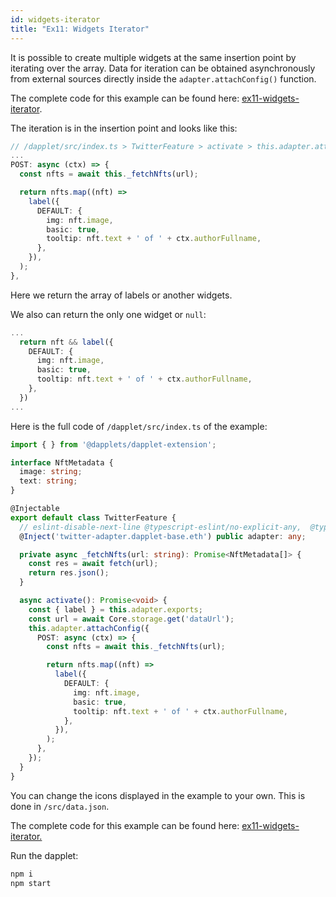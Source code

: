 ```yaml
---
id: widgets-iterator
title: "Ex11: Widgets Iterator"
---
```


It is possible to create multiple widgets at the same insertion point by iterating over the array. Data for iteration can be obtained asynchronously from external sources directly inside the `adapter.attachConfig()` function.

The complete code for this example can be found here: [ex11-widgets-iterator](https://github.com/dapplets/dapplet-template/tree/ex11-widgets-iterator).

The iteration is in the insertion point and looks like this:

```ts
// /dapplet/src/index.ts > TwitterFeature > activate > this.adapter.attachConfig
...
POST: async (ctx) => {
  const nfts = await this._fetchNfts(url);

  return nfts.map((nft) => 
    label({
      DEFAULT: {
        img: nft.image,
        basic: true,
        tooltip: nft.text + ' of ' + ctx.authorFullname,
      },
    }),
  );
},
```

Here we return the array of labels or another widgets.

We also can return the only one widget or `null`:

```ts
...
  return nft && label({
    DEFAULT: {
      img: nft.image,
      basic: true,
      tooltip: nft.text + ' of ' + ctx.authorFullname,
    },
  })
...
```

Here is the full code of `/dapplet/src/index.ts` of the example:

```ts
import { } from '@dapplets/dapplet-extension';

interface NftMetadata {
  image: string;
  text: string;
}

@Injectable
export default class TwitterFeature {
  // eslint-disable-next-line @typescript-eslint/no-explicit-any,  @typescript-eslint/explicit-module-boundary-types
  @Inject('twitter-adapter.dapplet-base.eth') public adapter: any;

  private async _fetchNfts(url: string): Promise<NftMetadata[]> {
    const res = await fetch(url);
    return res.json();
  }

  async activate(): Promise<void> {
    const { label } = this.adapter.exports;
    const url = await Core.storage.get('dataUrl');
    this.adapter.attachConfig({
      POST: async (ctx) => {
        const nfts = await this._fetchNfts(url);

        return nfts.map((nft) => 
          label({
            DEFAULT: {
              img: nft.image,
              basic: true,
              tooltip: nft.text + ' of ' + ctx.authorFullname,
            },
          }),
        );
      },
    });
  }
}

```
You can change the icons displayed in the example to your own. This is done in `/src/data.json`.

The complete code for this example can be found here: [ex11-widgets-iterator.](https://github.com/dapplets/dapplet-template/tree/ex11-widgets-iterator)

Run the dapplet:

```bash
npm i
npm start
```
